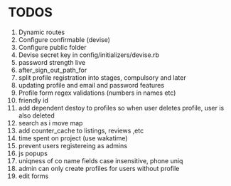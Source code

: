 # TODOS

1. Dynamic routes
4. Configure confirmable (devise)
5. Configure public folder
6. Devise secret key in config/initializers/devise.rb
7. password strength live
8. after_sign_out_path_for
9. split profile registration into stages, compulsory and later
10. updating profile and email and password features
11. Profile form regex validations (numbers in names etc)
12. friendly id
13. add dependent destoy to profiles so when user deletes profile, user is also deleted
14. search as i move map
15. add counter_cache to listings, reviews ,etc
16. time spent on project (use wakatime)
17. prevent users registereing as admins
18. js popups
19. uniqness of co name fields case insensitive, phone uniq
20. admin can only create profiles for users without profile
21. edit forms